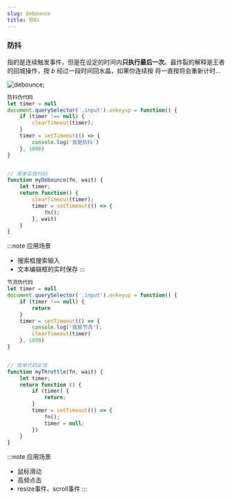 ```yaml
---
slug: debounce
title: 防抖
---
```


### 防抖

指的是连续触发事件，但是在设定的时间内**只执行最后一次**。最炸裂的解释是王者的回城操作，按 *b* 经过一段时间回水晶，如果你连续按
将一直按将会重新计时...

![debounce](/img/debounce.png);

```javascript
防抖伪代码
let timer = null
document.querySelector('.input').onkeyup = function() {
    if (timer !== null) {
        clearTimeout(timer);
    }
    timer = setTimeout(() => {
        console.log('我是防抖')
    }, 1000)
}


// 简单实现代码
function myDebounce(fn, wait) {
    let timer;
    return function() {
        clearTimeout(timer);
        timer = setTimeout(() => {
            fn();
        }, wait)
    }
}
```

:::note 应用场景
* 搜索框搜索输入
* 文本编辑框的实时保存
:::

```javascript
节流伪代码
let timer = null
document.querySelector('.input').onkeyup = function() {
    if (timer !== null) {
        return
    }
    timer = setTimeout(() => {
        console.log('我是节流');
        clearTimeout(timer)
    }, 1000)
}


// 简单代码实现
function myThrottle(fn, wait) {
    let timer;
    return function () {
        if (timer) {
            return;
        }
        timer = setTimeout(() => {
            fn();
            timer = null;
        })
    }
}
```

:::note 应用场景
* 鼠标滑动
* 高频点击
* resize事件、scroll事件
  :::